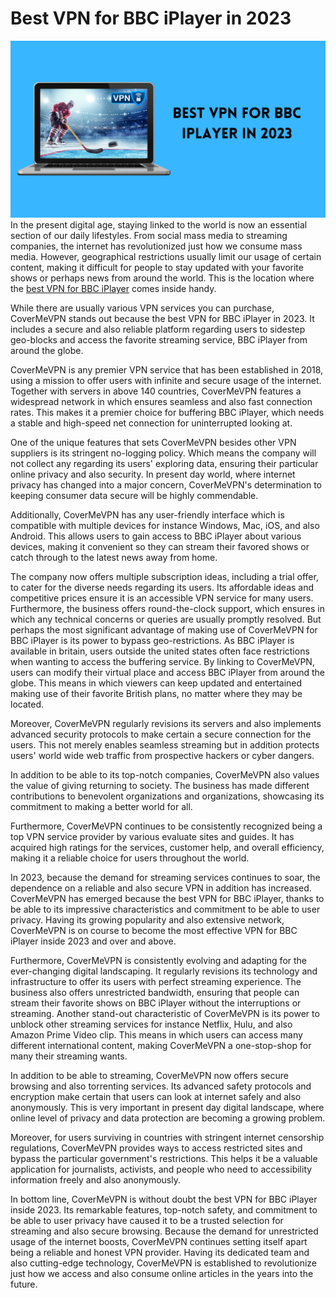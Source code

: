 # Best VPN for BBC iPlayer in 2023
![Best VPN for BBC iPlayer](https://github.com/digitalmedianews/bbc-iplayer-vpn.io/blob/main/Best%20VPN%20for%20BBC%20iPlayer%20in%202023.png)
In the present digital age, staying linked to the world is now an essential section of our daily lifestyles. From social mass media to streaming companies, the internet has revolutionized just how we consume mass media. However, geographical restrictions usually limit our usage of certain content, making it difficult for people to stay updated with your favorite shows or perhaps news from around the world. This is the location where the [best VPN for BBC iPlayer](https://covermevpn.com/bbc-iplayer-vpn/) comes inside handy.

While there are usually various VPN services you can purchase, CoverMeVPN stands out because the best VPN for BBC iPlayer in 2023. It includes a secure and also reliable platform regarding users to sidestep geo-blocks and access the favorite streaming service, BBC iPlayer from around the globe.

CoverMeVPN is any premier VPN service that has been established in 2018, using a mission to offer users with infinite and secure usage of the internet. Together with servers in above 140 countries, CoverMeVPN features a widespread network in which ensures seamless and also fast connection rates. This makes it a premier choice for buffering BBC iPlayer, which needs a stable and high-speed net connection for uninterrupted looking at.

One of the unique features that sets CoverMeVPN besides other VPN suppliers is its stringent no-logging policy. Which means the company will not collect any regarding its users' exploring data, ensuring their particular online privacy and also security. In present day world, where internet privacy has changed into a major concern, CoverMeVPN's determination to keeping consumer data secure will be highly commendable.

Additionally, CoverMeVPN has any user-friendly interface which is compatible with multiple devices for instance Windows, Mac, iOS, and also Android. This allows users to gain access to BBC iPlayer about various devices, making it convenient so they can stream their favored shows or catch through to the latest news away from home.

The company now offers multiple subscription ideas, including a trial offer, to cater for the diverse needs regarding its users. Its affordable ideas and competitive prices ensure it is an accessible VPN service for many users. Furthermore, the business offers round-the-clock support, which ensures in which any technical concerns or queries are usually promptly resolved.
But perhaps the most significant advantage of making use of CoverMeVPN for BBC iPlayer is its power to bypass geo-restrictions. As BBC iPlayer is available in britain, users outside the united states often face restrictions when wanting to access the buffering service. By linking to CoverMeVPN, users can modify their virtual place and access BBC iPlayer from around the globe. This means in which viewers can keep updated and entertained making use of their favorite British plans, no matter where they may be located.

Moreover, CoverMeVPN regularly revisions its servers and also implements advanced security protocols to make certain a secure connection for the users. This not merely enables seamless streaming but in addition protects users' world wide web traffic from prospective hackers or cyber dangers.

In addition to be able to its top-notch companies, CoverMeVPN also values the value of giving returning to society. The business has made different contributions to benevolent organizations and organizations, showcasing its commitment to making a better world for all.

Furthermore, CoverMeVPN continues to be consistently recognized being a top VPN service provider by various evaluate sites and guides. It has acquired high ratings for the services, customer help, and overall efficiency, making it a reliable choice for users throughout the world.

In 2023, because the demand for streaming services continues to soar, the dependence on a reliable and also secure VPN in addition has increased. CoverMeVPN has emerged because the best VPN for BBC iPlayer, thanks to be able to its impressive characteristics and commitment to be able to user privacy. Having its growing popularity and also extensive network, CoverMeVPN is on course to become the most effective VPN for BBC iPlayer inside 2023 and over and above.

Furthermore, CoverMeVPN is consistently evolving and adapting for the ever-changing digital landscaping. It regularly revisions its technology and infrastructure to offer its users with perfect streaming experience. The business also offers unrestricted bandwidth, ensuring that people can stream their favorite shows on BBC iPlayer without the interruptions or streaming.
Another stand-out characteristic of CoverMeVPN is its power to unblock other streaming services for instance Netflix, Hulu, and also Amazon Prime Video clip. This means in which users can access many different international content, making CoverMeVPN a one-stop-shop for many their streaming wants.

In addition to be able to streaming, CoverMeVPN now offers secure browsing and also torrenting services. Its advanced safety protocols and encryption make certain that users can look at internet safely and also anonymously. This is very important in present day digital landscape, where online level of privacy and data protection are becoming a growing problem.

Moreover, for users surviving in countries with stringent internet censorship regulations, CoverMeVPN provides ways to access restricted sites and bypass the particular government's restrictions. This helps it be a valuable application for journalists, activists, and people who need to accessibility information freely and also anonymously.

In bottom line, CoverMeVPN is without doubt the best VPN for BBC iPlayer inside 2023. Its remarkable features, top-notch safety, and commitment to be able to user privacy have caused it to be a trusted selection for streaming and also secure browsing. Because the demand for unrestricted usage of the internet boosts, CoverMeVPN continues setting itself apart being a reliable and honest VPN provider. Having its dedicated team and also cutting-edge technology, CoverMeVPN is established to revolutionize just how we access and also consume online articles in the years into the future.
